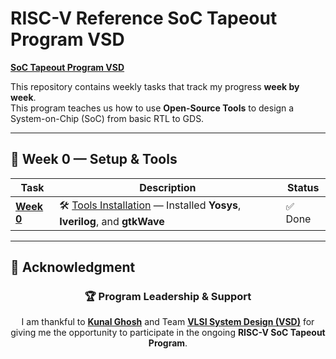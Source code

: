 # RISC-V Reference SoC Tapeout Program VSD

<ins>**SoC Tapeout Program VSD**</ins>  

This repository contains weekly tasks that track my progress **week by week**.  
This program teaches us how to use **Open-Source Tools** to design a System-on-Chip (SoC) from basic RTL to GDS.

---

## 📅 Week 0 — Setup & Tools

| Task | Description | Status |
|------|-------------|---------|
| [**Week 0**](Week0/README.md) | 🛠️ [Tools Installation](Week0/README.md) — Installed **Yosys**, **Iverilog**, and **gtkWave** | ✅ Done |

---

## 🙏 **Acknowledgment**

<div align="center">

### 🏆 **Program Leadership & Support**

I am thankful to [**Kunal Ghosh**](https://github.com/kunalg123) and Team **[VLSI System Design (VSD)](https://vsdiat.vlsisystemdesign.com/)** for giving me the opportunity to participate in the ongoing **RISC-V SoC Tapeout Program**.
